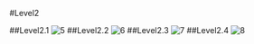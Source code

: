 #Level2

##Level2.1
![5](https://github.com/anndyyzzz/COM-LAB-I-LabSheet-Week-11/assets/144866059/6256321f-cf5b-45dc-8af8-160b9352026f)
##Level2.2
![6](https://github.com/anndyyzzz/COM-LAB-I-LabSheet-Week-11/assets/144866059/9359604e-04f9-480f-8417-7b8f456151d3)
##Level2.3
![7](https://github.com/anndyyzzz/COM-LAB-I-LabSheet-Week-11/assets/144866059/0ae735b3-8098-4229-b93d-ee31f9ae1980)
##Level2.4
![8](https://github.com/anndyyzzz/COM-LAB-I-LabSheet-Week-11/assets/144866059/ff635ad7-d541-4c73-86da-3225ef648608)

